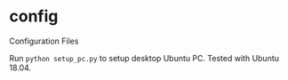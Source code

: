 config
======

Configuration Files

Run `python setup_pc.py` to setup desktop Ubuntu PC. Tested with Ubuntu 18.04.
